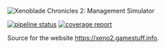 ![Xenoblade Chronicles 2: Management Simulator](https://gitlab.com/gamestuff.info/xeno2/raw/master/app/assets/static/logo.png)

[![pipeline status](https://gitlab.com/gamestuff.info/xeno2/badges/master/pipeline.svg)](https://gitlab.com/gamestuff.info/xeno2/commits/master)
[![coverage report](https://gitlab.com/gamestuff.info/xeno2/badges/master/coverage.svg)](https://gitlab.com/gamestuff.info/xeno2/commits/master)

Source for the website https://xeno2.gamestuff.info.
